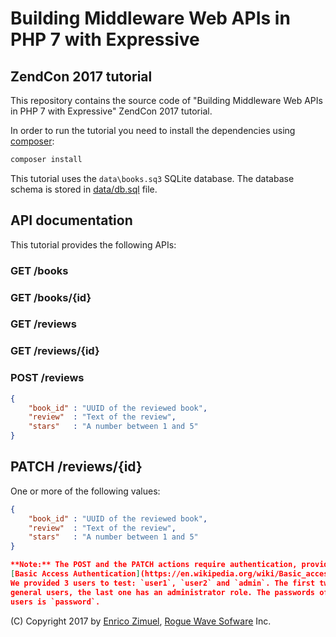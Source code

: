 # Building Middleware Web APIs in PHP 7 with Expressive

## ZendCon 2017 tutorial

This repository contains the source code of "Building Middleware Web APIs in PHP
7 with Expressive" ZendCon 2017 tutorial.

In order to run the tutorial you need to install the dependencies using
[composer](https://getcomposer.org/):

```bash
composer install
```

This tutorial uses the `data\books.sq3` SQLite database. The database schema is
stored in [data/db.sql](data/db.sql) file.


## API documentation

This tutorial provides the following APIs:

### GET /books

### GET /books/{id}

### GET /reviews

### GET /reviews/{id}

### POST /reviews

```json
{
    "book_id" : "UUID of the reviewed book",
    "review"  : "Text of the review",
    "stars"   : "A number between 1 and 5"
}
```

## PATCH /reviews/{id}

One or more of the following values:

```json
{
    "book_id" : "UUID of the reviewed book",
    "review"  : "Text of the review",
    "stars"   : "A number between 1 and 5"
}

**Note:** The POST and the PATCH actions require authentication, provided using
[Basic Access Authentication](https://en.wikipedia.org/wiki/Basic_access_authentication).
We provided 3 users to test: `user1`, `user2` and `admin`. The first two are
general users, the last one has an administrator role. The passwords of all the
users is `password`.

```

(C) Copyright 2017 by [Enrico Zimuel](https://www.zimuel.it/), [Rogue Wave Sofware](https://www.roguewave.com/)
Inc.
